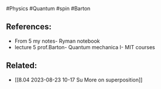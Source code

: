 #Physics #Quantum #spin #Barton 






## References:

- From 5 my notes- Ryman notebook
- lecture 5 prof.Barton- Quantum mechanica I- MIT courses
## Related:

- [[8.04 2023-08-23 10-17 Su More on superposition]]


